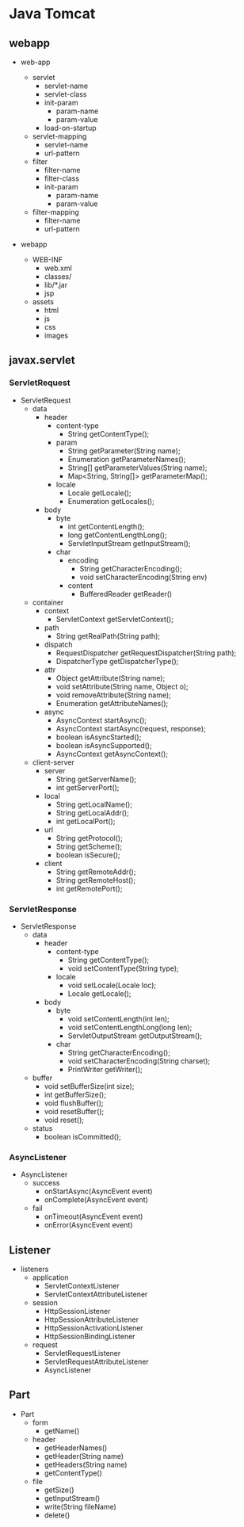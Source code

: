 # Java Tomcat

## webapp

- web-app
    - servlet
        - servlet-name
        - servlet-class
        - init-param
            - param-name
            - param-value
        - load-on-startup
    - servlet-mapping
        - servlet-name
        - url-pattern
    - filter
        - filter-name
        - filter-class
        - init-param
            - param-name
            - param-value
    - filter-mapping
        - filter-name
        - url-pattern

- webapp
    - WEB-INF
        - web.xml
        - classes/
        - lib/*.jar
        - jsp
    - assets
        - html
        - js
        - css
        - images

## javax.servlet

### ServletRequest

- ServletRequest
    - data
        - header
            - content-type
                - String getContentType();
            - param
                - String getParameter(String name);
                - Enumeration<String> getParameterNames();
                - String[] getParameterValues(String name);
                - Map<String, String[]> getParameterMap();
            - locale
                - Locale getLocale();
                - Enumeration<Locale> getLocales();
        - body
            - byte
                - int getContentLength();
                - long getContentLengthLong();
                - ServletInputStream getInputStream();
            - char
                - encoding
                    - String getCharacterEncoding();
                    - void setCharacterEncoding(String env)
                - content
                    - BufferedReader getReader()
    - container
        - context
            - ServletContext getServletContext();
        - path
            - String getRealPath(String path);
        - dispatch
            - RequestDispatcher getRequestDispatcher(String path);
            - DispatcherType getDispatcherType();
        - attr
            - Object getAttribute(String name);
            - void setAttribute(String name, Object o);
            - void removeAttribute(String name);
            - Enumeration<String> getAttributeNames();
        - async
            - AsyncContext startAsync();
            - AsyncContext startAsync(request, response);
            - boolean isAsyncStarted();
            - boolean isAsyncSupported();
            - AsyncContext getAsyncContext();
    - client-server
        - server
            - String getServerName();
            - int getServerPort();
        - local
            - String getLocalName();
            - String getLocalAddr();
            - int getLocalPort();
        - url
            - String getProtocol();
            - String getScheme();
            - boolean isSecure();
        - client
            - String getRemoteAddr();
            - String getRemoteHost();
            - int getRemotePort();

### ServletResponse

- ServletResponse
    - data
        - header
            - content-type
                - String getContentType();
                - void setContentType(String type);
            - locale
                - void setLocale(Locale loc);
                - Locale getLocale();
        - body
            - byte
                - void setContentLength(int len);
                - void setContentLengthLong(long len);
                - ServletOutputStream getOutputStream();
            - char
                - String getCharacterEncoding();
                - void setCharacterEncoding(String charset);
                - PrintWriter getWriter();
    - buffer
        - void setBufferSize(int size);
        - int getBufferSize();
        - void flushBuffer();
        - void resetBuffer();
        - void reset();
    - status
        - boolean isCommitted();

### AsyncListener

- AsyncListener
    - success
        - onStartAsync(AsyncEvent event)
        - onComplete(AsyncEvent event)
    - fail
        - onTimeout(AsyncEvent event)
        - onError(AsyncEvent event)

## Listener

- listeners
    - application
        - ServletContextListener
        - ServletContextAttributeListener
    - session
        - HttpSessionListener
        - HttpSessionAttributeListener
        - HttpSessionActivationListener
        - HttpSessionBindingListener
    - request
        - ServletRequestListener
        - ServletRequestAttributeListener
        - AsyncListener

## Part

- Part
    - form
        - getName()
    - header
        - getHeaderNames()
        - getHeader(String name)
        - getHeaders(String name)
        - getContentType()
    - file
        - getSize()
        - getInputStream()
        - write(String fileName)
        - delete()

